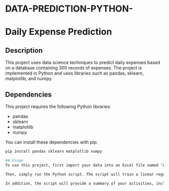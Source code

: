 # DATA-PREDICTION-PYTHON-
# Daily Expense Prediction

## Description
This project uses data science techniques to predict daily expenses based on a database containing 300 records of expenses. The project is implemented in Python and uses libraries such as pandas, sklearn, matplotlib, and numpy.

## Dependencies
This project requires the following Python libraries:
- pandas
- sklearn
- matplotlib
- numpy

You can install these dependencies with pip:
```bash
pip install pandas sklearn matplotlib numpy

## Usage
To use this project, first import your data into an Excel file named ‘A00835903_Registro_Datos.xlsx’. Make sure your data is in the correct columns.

Then, simply run the Python script. The script will train a linear regression model with your data and then predict your future expenses. It will also generate a graph comparing actual and predicted costs.

In addition, the script will provide a summary of your activities, including the total number of activities, maximum and minimum budget, cost summary by activity type, total unique days, total expenses, total savings, and daily savings.
